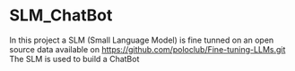 # SLM_ChatBot
In this project a SLM (Small Language Model) is fine tunned on an open source data available on <https://github.com/poloclub/Fine-tuning-LLMs.git>
The SLM is used to build a ChatBot
